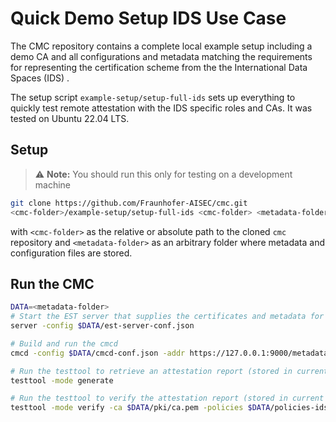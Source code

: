 # Quick Demo Setup IDS Use Case
The CMC repository contains a complete local example setup including a demo CA and all configurations and metadata matching the requirements for representing the certification scheme from the the International Data Spaces (IDS) .

The setup script `example-setup/setup-full-ids` sets up everything to quickly test remote attestation with the IDS specific roles and CAs.
It was tested on Ubuntu 22.04 LTS.

## Setup
> :warning: **Note:** You should run this only for testing on a development machine

```sh
git clone https://github.com/Fraunhofer-AISEC/cmc.git
<cmc-folder>/example-setup/setup-full-ids <cmc-folder> <metadata-folder>
```
with `<cmc-folder>` as the relative or absolute path to the cloned `cmc` repository and
`<metadata-folder>` as an arbitrary folder where metadata and configuration files are stored.

## Run the CMC

```sh
DATA=<metadata-folder>
# Start the EST server that supplies the certificates and metadata for the cmcd
server -config $DATA/est-server-conf.json

# Build and run the cmcd
cmcd -config $DATA/cmcd-conf.json -addr https://127.0.0.1:9000/metadata-signed

# Run the testtool to retrieve an attestation report (stored in current folder unless otherwise specified)
testtool -mode generate

# Run the testtool to verify the attestation report (stored in current folder unless otherwise specified)
testtool -mode verify -ca $DATA/pki/ca.pem -policies $DATA/policies-ids.js
```
